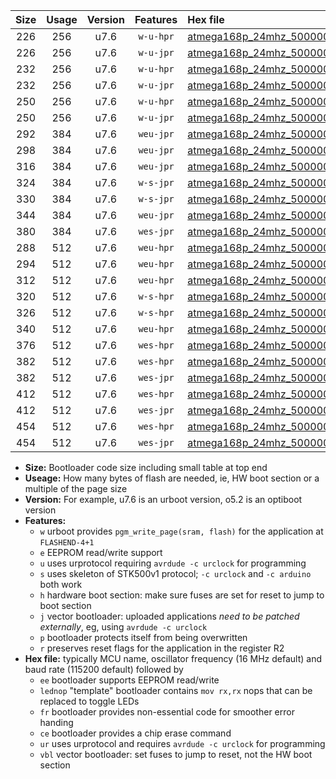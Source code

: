 |Size|Usage|Version|Features|Hex file|
|:-:|:-:|:-:|:-:|:--|
|226|256|u7.6|`w-u-hpr`|[atmega168p_24mhz_500000bps_ur.hex](https://raw.githubusercontent.com/stefanrueger/urboot/main/atmega168p_24mhz_500000bps_ur.hex)|
|226|256|u7.6|`w-u-jpr`|[atmega168p_24mhz_500000bps_ur_vbl.hex](https://raw.githubusercontent.com/stefanrueger/urboot/main/atmega168p_24mhz_500000bps_ur_vbl.hex)|
|232|256|u7.6|`w-u-hpr`|[atmega168p_24mhz_500000bps_lednop_ur.hex](https://raw.githubusercontent.com/stefanrueger/urboot/main/atmega168p_24mhz_500000bps_lednop_ur.hex)|
|232|256|u7.6|`w-u-jpr`|[atmega168p_24mhz_500000bps_lednop_ur_vbl.hex](https://raw.githubusercontent.com/stefanrueger/urboot/main/atmega168p_24mhz_500000bps_lednop_ur_vbl.hex)|
|250|256|u7.6|`w-u-hpr`|[atmega168p_24mhz_500000bps_lednop_fr_ur.hex](https://raw.githubusercontent.com/stefanrueger/urboot/main/atmega168p_24mhz_500000bps_lednop_fr_ur.hex)|
|250|256|u7.6|`w-u-jpr`|[atmega168p_24mhz_500000bps_lednop_fr_ur_vbl.hex](https://raw.githubusercontent.com/stefanrueger/urboot/main/atmega168p_24mhz_500000bps_lednop_fr_ur_vbl.hex)|
|292|384|u7.6|`weu-jpr`|[atmega168p_24mhz_500000bps_ee_ur_vbl.hex](https://raw.githubusercontent.com/stefanrueger/urboot/main/atmega168p_24mhz_500000bps_ee_ur_vbl.hex)|
|298|384|u7.6|`weu-jpr`|[atmega168p_24mhz_500000bps_ee_lednop_ur_vbl.hex](https://raw.githubusercontent.com/stefanrueger/urboot/main/atmega168p_24mhz_500000bps_ee_lednop_ur_vbl.hex)|
|316|384|u7.6|`weu-jpr`|[atmega168p_24mhz_500000bps_ee_lednop_fr_ur_vbl.hex](https://raw.githubusercontent.com/stefanrueger/urboot/main/atmega168p_24mhz_500000bps_ee_lednop_fr_ur_vbl.hex)|
|324|384|u7.6|`w-s-jpr`|[atmega168p_24mhz_500000bps_vbl.hex](https://raw.githubusercontent.com/stefanrueger/urboot/main/atmega168p_24mhz_500000bps_vbl.hex)|
|330|384|u7.6|`w-s-jpr`|[atmega168p_24mhz_500000bps_lednop_vbl.hex](https://raw.githubusercontent.com/stefanrueger/urboot/main/atmega168p_24mhz_500000bps_lednop_vbl.hex)|
|344|384|u7.6|`weu-jpr`|[atmega168p_24mhz_500000bps_ee_lednop_fr_ce_ur_vbl.hex](https://raw.githubusercontent.com/stefanrueger/urboot/main/atmega168p_24mhz_500000bps_ee_lednop_fr_ce_ur_vbl.hex)|
|380|384|u7.6|`wes-jpr`|[atmega168p_24mhz_500000bps_ee_vbl.hex](https://raw.githubusercontent.com/stefanrueger/urboot/main/atmega168p_24mhz_500000bps_ee_vbl.hex)|
|288|512|u7.6|`weu-hpr`|[atmega168p_24mhz_500000bps_ee_ur.hex](https://raw.githubusercontent.com/stefanrueger/urboot/main/atmega168p_24mhz_500000bps_ee_ur.hex)|
|294|512|u7.6|`weu-hpr`|[atmega168p_24mhz_500000bps_ee_lednop_ur.hex](https://raw.githubusercontent.com/stefanrueger/urboot/main/atmega168p_24mhz_500000bps_ee_lednop_ur.hex)|
|312|512|u7.6|`weu-hpr`|[atmega168p_24mhz_500000bps_ee_lednop_fr_ur.hex](https://raw.githubusercontent.com/stefanrueger/urboot/main/atmega168p_24mhz_500000bps_ee_lednop_fr_ur.hex)|
|320|512|u7.6|`w-s-hpr`|[atmega168p_24mhz_500000bps.hex](https://raw.githubusercontent.com/stefanrueger/urboot/main/atmega168p_24mhz_500000bps.hex)|
|326|512|u7.6|`w-s-hpr`|[atmega168p_24mhz_500000bps_lednop.hex](https://raw.githubusercontent.com/stefanrueger/urboot/main/atmega168p_24mhz_500000bps_lednop.hex)|
|340|512|u7.6|`weu-hpr`|[atmega168p_24mhz_500000bps_ee_lednop_fr_ce_ur.hex](https://raw.githubusercontent.com/stefanrueger/urboot/main/atmega168p_24mhz_500000bps_ee_lednop_fr_ce_ur.hex)|
|376|512|u7.6|`wes-hpr`|[atmega168p_24mhz_500000bps_ee.hex](https://raw.githubusercontent.com/stefanrueger/urboot/main/atmega168p_24mhz_500000bps_ee.hex)|
|382|512|u7.6|`wes-hpr`|[atmega168p_24mhz_500000bps_ee_lednop.hex](https://raw.githubusercontent.com/stefanrueger/urboot/main/atmega168p_24mhz_500000bps_ee_lednop.hex)|
|382|512|u7.6|`wes-jpr`|[atmega168p_24mhz_500000bps_ee_lednop_vbl.hex](https://raw.githubusercontent.com/stefanrueger/urboot/main/atmega168p_24mhz_500000bps_ee_lednop_vbl.hex)|
|412|512|u7.6|`wes-hpr`|[atmega168p_24mhz_500000bps_ee_lednop_fr.hex](https://raw.githubusercontent.com/stefanrueger/urboot/main/atmega168p_24mhz_500000bps_ee_lednop_fr.hex)|
|412|512|u7.6|`wes-jpr`|[atmega168p_24mhz_500000bps_ee_lednop_fr_vbl.hex](https://raw.githubusercontent.com/stefanrueger/urboot/main/atmega168p_24mhz_500000bps_ee_lednop_fr_vbl.hex)|
|454|512|u7.6|`wes-hpr`|[atmega168p_24mhz_500000bps_ee_lednop_fr_ce.hex](https://raw.githubusercontent.com/stefanrueger/urboot/main/atmega168p_24mhz_500000bps_ee_lednop_fr_ce.hex)|
|454|512|u7.6|`wes-jpr`|[atmega168p_24mhz_500000bps_ee_lednop_fr_ce_vbl.hex](https://raw.githubusercontent.com/stefanrueger/urboot/main/atmega168p_24mhz_500000bps_ee_lednop_fr_ce_vbl.hex)|

- **Size:** Bootloader code size including small table at top end
- **Useage:** How many bytes of flash are needed, ie, HW boot section or a multiple of the page size
- **Version:** For example, u7.6 is an urboot version, o5.2 is an optiboot version
- **Features:**
  + `w` urboot provides `pgm_write_page(sram, flash)` for the application at `FLASHEND-4+1`
  + `e` EEPROM read/write support
  + `u` uses urprotocol requiring `avrdude -c urclock` for programming
  + `s` uses skeleton of STK500v1 protocol; `-c urclock` and `-c arduino` both work
  + `h` hardware boot section: make sure fuses are set for reset to jump to boot section
  + `j` vector bootloader: uploaded applications *need to be patched externally*, eg, using `avrdude -c urclock`
  + `p` bootloader protects itself from being overwritten
  + `r` preserves reset flags for the application in the register R2
- **Hex file:** typically MCU name, oscillator frequency (16 MHz default) and baud rate (115200 default) followed by
  + `ee` bootloader supports EEPROM read/write
  + `lednop` "template" bootloader contains `mov rx,rx` nops that can be replaced to toggle LEDs
  + `fr` bootloader provides non-essential code for smoother error handing
  + `ce` bootloader provides a chip erase command
  + `ur` uses urprotocol and requires `avrdude -c urclock` for programming
  + `vbl` vector bootloader: set fuses to jump to reset, not the HW boot section
